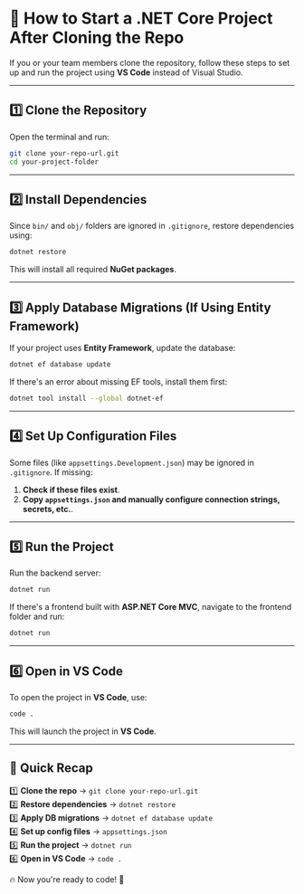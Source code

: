 # 🚀 How to Start a .NET Core Project After Cloning the Repo

If you or your team members clone the repository, follow these steps to set up and run the project using **VS Code** instead of Visual Studio.

---

## **1️⃣ Clone the Repository**
Open the terminal and run:
```sh
git clone your-repo-url.git
cd your-project-folder
```

---

## **2️⃣ Install Dependencies**
Since `bin/` and `obj/` folders are ignored in `.gitignore`, restore dependencies using:
```sh
dotnet restore
```
This will install all required **NuGet packages**.

---

## **3️⃣ Apply Database Migrations (If Using Entity Framework)**
If your project uses **Entity Framework**, update the database:
```sh
dotnet ef database update
```
If there's an error about missing EF tools, install them first:
```sh
dotnet tool install --global dotnet-ef
```

---

## **4️⃣ Set Up Configuration Files**
Some files (like `appsettings.Development.json`) may be ignored in `.gitignore`. If missing:
1. **Check if these files exist**.
2. **Copy `appsettings.json` and manually configure connection strings, secrets, etc.**.

---

## **5️⃣ Run the Project**
Run the backend server:
```sh
dotnet run
```
If there's a frontend built with **ASP.NET Core MVC**, navigate to the frontend folder and run:
```sh
dotnet run
```

---

## **6️⃣ Open in VS Code**
To open the project in **VS Code**, use:
```sh
code .
```
This will launch the project in **VS Code**.

---

## 🎯 **Quick Recap**
1️⃣ **Clone the repo** → `git clone your-repo-url.git`  
2️⃣ **Restore dependencies** → `dotnet restore`  
3️⃣ **Apply DB migrations** → `dotnet ef database update`  
4️⃣ **Set up config files** → `appsettings.json`  
5️⃣ **Run the project** → `dotnet run`  
6️⃣ **Open in VS Code** → `code .`  

🔥 Now you're ready to code! 🚀

